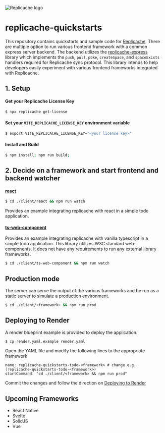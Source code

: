 ![Replicache logo](https://uploads-ssl.webflow.com/623a2f46e064937599256c2d/6269e72c61073c3d561a5015_Lockup%20v2.svg)

# replicache-quickstarts

This repository contains quickstarts and sample code for [Replicache](https://replicache.dev/). There are multiple option to run various frontend framework with a common express server backend. The backend utilizes the [replicache-express](https://github.com/rocicorp/replicache-express) library which implements the `push`, `pull`, `poke`, `createSpace`, and `spaceExists` handlers required for Replicache sync protocol. This library intends to help developers easily experiment with various frontend frameworks integrated with Replicache.

## 1. Setup

#### Get your Replicache License Key

```bash
$ npx replicache get-license
```

#### Set your `VITE_REPLICACHE_LICENSE_KEY` environment variable

```bash
$ export VITE_REPLICACHE_LICENSE_KEY="<your license key>"
```

#### Install and Build

```bash
$ npm install; npm run build;
```

## 2. Decide on a framework and start frontend and backend watcher

#### [react](/react)

```bash
$ cd ./client/react && npm run watch
```

Provides an example integrating replicache with react in a simple todo application.

#### [ts-web-component](/ts-web-component)

Provides an example integrating replicache with vanilla typescript in a simple todo application. This library utilizes W3C standard web-components. It does not have any requirements to run any external library frameworks.

```bash
$ cd ./client/ts-web-component && npm run watch
```

## Production mode

The server can serve the output of the various frameworks and be run as a static server to simulate a production environment.

```bash
$ cd ./client/<framework> && npm run prod
```

## Deploying to Render

A render blueprint example is provided to deploy the application.

```bash
$ cp render.yaml.example render.yaml
```

Open the YAML file and modify the following lines to the appropriate framework

```
name: replicache-quickstarts-todo-<framework> # change e.g. (replicache-quickstarts-todo-<framework>)
startCommand: "cd ./client/<framework> && npm run prod" 
```

Commit the changes and follow the direction on [Deploying to Render](https://doc.replicache.dev/deploy-render)

## Upcoming Frameworks

- React Native
- Svelte
- SolidJS
- Vue
